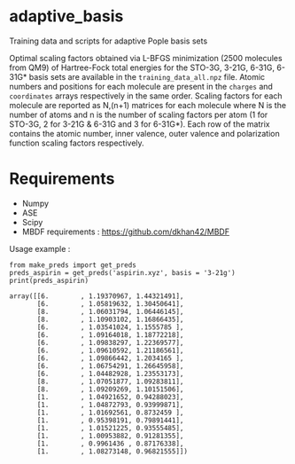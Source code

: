 # adaptive_basis
Training data and scripts for adaptive Pople basis sets

Optimal scaling factors obtained via L-BFGS minimization (2500 molecules from QM9) of Hartree-Fock total energies for the STO-3G, 3-21G, 6-31G, 6-31G* basis sets are available in the `training_data_all.npz` file.
Atomic numbers and positions for each molecule are present in the `charges` and `coordinates` arrays respectively in the same order. Scaling factors for each molecule are reported as N,(n+1) matrices for each molecule where N is the number of atoms and n is the number of scaling factors per atom (1 for STO-3G, 2 for 3-21G & 6-31G and 3 for 6-31G*). Each row of the matrix contains the atomic number, inner valence, outer valence and polarization function scaling factors respectively.  

# Requirements
* Numpy
* ASE
* Scipy
* MBDF requirements : https://github.com/dkhan42/MBDF

Usage example : 
```
from make_preds import get_preds
preds_aspirin = get_preds('aspirin.xyz', basis = '3-21g')
print(preds_aspirin)

array([[6.        , 1.19370967, 1.44321491],
       [6.        , 1.05819632, 1.30450641],
       [8.        , 1.06031794, 1.06446145],
       [8.        , 1.10903102, 1.16866435],
       [6.        , 1.03541024, 1.1555785 ],
       [6.        , 1.09164018, 1.18772218],
       [6.        , 1.09838297, 1.22369577],
       [6.        , 1.09610592, 1.21186561],
       [6.        , 1.09866442, 1.2034165 ],
       [6.        , 1.06754291, 1.26645958],
       [6.        , 1.04482928, 1.23553173],
       [8.        , 1.07051877, 1.09283811],
       [8.        , 1.09209269, 1.10151506],
       [1.        , 1.04921652, 0.94288023],
       [1.        , 1.04872793, 0.93999871],
       [1.        , 1.01692561, 0.8732459 ],
       [1.        , 0.95398191, 0.79891441],
       [1.        , 1.01521225, 0.93555485],
       [1.        , 1.00953882, 0.91281355],
       [1.        , 0.9961436 , 0.87176338],
       [1.        , 1.08273148, 0.96821555]])
```
